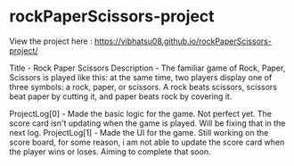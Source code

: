 # rockPaperScissors-project
View the project here : https://vibhatsu08.github.io/rockPaperScissors-project/

Title - Rock Paper Scissors
Description - The familiar game of Rock, Paper, Scissors is played like this: at the same time, two players display one of three symbols: a rock, paper, or scissors. A rock beats scissors, scissors beat paper by cutting it, and paper beats rock by covering it.

ProjectLog[0] - Made the basic logic for the game. Not perfect yet. The score card isn't updating when the game is played. Will be fixing that in the next log.
ProjectLog[1] - Made the UI for the game. Still working on the score board, for some reason, i am not able to update the score card when the player wins or loses. Aiming to complete that soon.